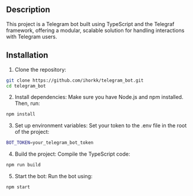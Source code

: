 ## Description

This project is a Telegram bot built using TypeScript and the Telegraf framework, offering a modular, scalable solution for handling interactions with Telegram users.

## Installation

1. Clone the repository:

```bash
git clone https://github.com/ihorkk/telegram_bot.git
cd telegram_bot
```

2. Install dependencies: Make sure you have Node.js and npm installed. Then, run:

```bash
npm install
```

3. Set up environment variables: Set your token to the .env file in the root of the project:

```bash
BOT_TOKEN=your_telegram_bot_token
```

4. Build the project: Compile the TypeScript code:

```bash
npm run build
```

5. Start the bot: Run the bot using:

```bash
npm start
```
